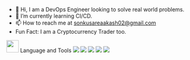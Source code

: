 - 👋 Hi, I am a DevOps Engineer looking to solve real world problems.
- 🌱 I’m currently learning CI/CD.
- 📫 How to reach me at sonkusareaakash02@gmail.com
- Fun Fact: I am a Cryptocurrency Trader too.

<img height="32" width="32" src="https://cdn.jsdelivr.net/npm/simple-icons@v5/icons/YouTube.svg" />
Language and Tools
<img src="https://img.icons8.com/color/48/000000/amazon-web-services.png"/> <img src="https://img.icons8.com/color/48/000000/linux--v2.png"/> 
<img src="https://img.icons8.com/material-outlined/48/000000/github.png"/> <img src="https://img.icons8.com/color/48/000000/jenkins.png"/>
<img src="https://img.icons8.com/color/48/000000/jira.png"/>
                    <![visitors] (https://visitor-badge.glitch.me/badge?sudo-cloud.sudo-cloud)>


<!---
sudo-cloud/sudo-cloud is a ✨ special ✨ repository because its `README.md` (this file) appears on your GitHub profile.
You can click the Preview link to take a look at your changes.
--->
